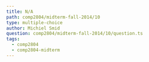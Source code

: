 ```yaml
---
title: N/A
path: comp2804/midterm-fall-2014/10
type: multiple-choice
author: Michiel Smid
question: comp2804/midterm-fall-2014/10/question.ts
tags:
  - comp2804
  - comp2804-midterm
---
```

